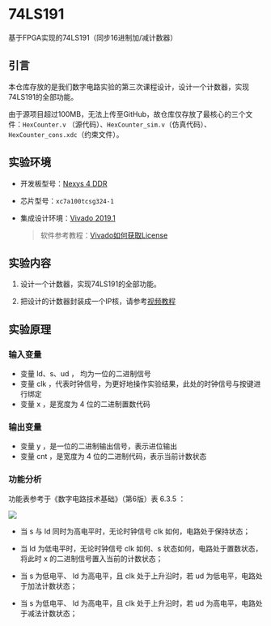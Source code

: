 # 74LS191
基于FPGA实现的74LS191（同步16进制加/减计数器）

## 引言

本仓库存放的是我们数字电路实验的第三次课程设计，设计一个计数器，实现74LS191的全部功能。

由于源项目超过100MB，无法上传至GitHub，故仓库仅存放了最核心的三个文件：`HexCounter.v` （源代码）、`HexCounter_sim.v`（仿真代码）、`HexCounter_cons.xdc`（约束文件）。

## 实验环境

+ 开发板型号：[Nexys 4 DDR](https://reference.digilentinc.com/programmable-logic/nexys-4-ddr/start?redirect=1)

+ 芯片型号：`xc7a100tcsg324-1`

+ 集成设计环境：[Vivado 2019.1](https://www.xilinx.com/support/download/index.html/content/xilinx/en/downloadNav/vivado-design-tools/archive.html)
  
    > 软件参考教程：[Vivado如何获取License](https://blog.csdn.net/pengwangguo/article/details/75502866)

## 实验内容

1. 设计一个计数器，实现74LS191的全部功能。

2. 把设计的计数器封装成一个IP核，请参考[视频教程](https://www.bilibili.com/video/BV1Nt4y197jB)

## 实验原理

### 输入变量

+ 变量 ld、s、ud ， 均为一位的二进制信号
+ 变量 clk ，代表时钟信号，为更好地操作实验结果，此处的时钟信号与按键进行绑定
+ 变量 x ，是宽度为 4 位的二进制置数代码


### 输出变量

+ 变量 y ，是一位的二进制输出信号，表示进位输出
+ 变量 cnt ，是宽度为 4 位的二进制代码，表示当前计数状态


### 功能分析

功能表参考于《数字电路技术基础》（第6版）表 6.3.5 ：

<img src="https://cdn.joydee.cloud//20210721023053.png"/>

+ 当 s 与 ld 同时为高电平时，无论时钟信号 clk 如何，电路处于保持状态；

+ 当 ld 为低电平时，无论时钟信号 clk 如何、s 状态如何，电路处于置数状态，将此时 x 的二进制信号置入当前的计数状态；

+ 当 s 为低电平、 ld 为高电平，且 clk 处于上升沿时，若 ud 为低电平，电路处于加法计数状态；

+ 当 s 为低电平、 ld 为高电平，且 clk 处于上升沿时，若 ud 为高电平，电路处于减法计数状态；

